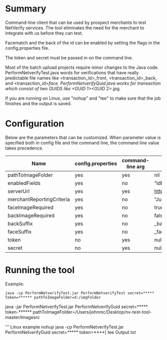 # Summary

Command-line client that can be used by prospect merchants to test NetVerify services. The tool eliminates the need for the merchant to integrate with us before they can test.

Facematch and the back of the id can be enabled by setting the flags in the config.properties file.

The token and secret must be passed in on the command line.

Most of the batch upload projects require minor changes to the Java code.  PerformNetverifyTest.java words for verifications that have really predictable file names like <transaction_id>_front, <transaction_id>_back, and <transaction_id>_face.  PerformNetverifyQuid.java works for transaction which consist of two GUIDS like <GUID 1>_<GUID 2>.jpg.

If you are running on Linux, use "nohup" and "tee" to make sure that the job finishes and the output is saved.

# Configuration

Below are the parameters that can be customized. 
When parameter value is specified both in config file and the command line, the command line value takes precedence.

Name|config.properties|command-line arg|default
---|---|---|---
pathToImageFolder |yes	|yes	|nil
enabledFields	|yes	|no	|“idNumber,idFirstName,idLastName,idDob,idExpiry,idUsState,idPersonalNumber,idAddress"
serverUrl	|yes	|yes	|https://netverify.com/api/netverify/v2
merchantReportingCriteria	|yes	|no	|“Jumio NV Test Tool”
faceImageRequired |yes |no  |true
backImageRequired |yes |no  |false
backSuffix |yes |no  |_back
faceSuffix |yes |no  |_face
token |no |yes  |null
secret  |no |yes  |null

# Running the tool

Example:

```
java -cp PerformNetverifyTest.jar PerformNetverifyTest secret=***** token=****** pathToImageFolder=d:/imgFolder 

```

java -jar PerformNetverifyTest.jar PerformNetverifyGuid secret=***** token-****** pathToImageFolder=/Users/johnmc/Desktop/nv-test-tool-master/Imagesrc

''' Linux example
nohup java -cp PerformNetverifyTest.jar PerformNetverifyGuid secret=***** token=****| tee Output.txt


